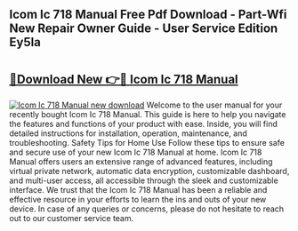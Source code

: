 ## Icom Ic 718 Manual Free Pdf Download - Part-Wfi New Repair Owner Guide - User Service Edition Ey5Ia

# <h2><a href="http://bc41817.oget.top/?id=Icom+Ic+718+Manual">🔗Download New 👉🔴 Icom Ic 718 Manual</a></h2>

[![Icom Ic 718 Manual new download](https://i.imgur.com/5g1atiW.png)](http://bc41817.oget.top/?id=Icom+Ic+718+Manual)
Welcome to the user manual for your recently bought Icom Ic 718 Manual. This guide is here to help you navigate the features and functions of your product with ease. Inside, you will find detailed instructions for installation, operation, maintenance, and troubleshooting. Safety Tips for Home Use Follow these tips to ensure safe and secure use of your new Icom Ic 718 Manual at home. Icom Ic 718 Manual offers users an extensive range of advanced features, including virtual private network, automatic data encryption, customizable dashboard, and multi-user access, all accessible through the sleek and customizable interface. We trust that the Icom Ic 718 Manual has been a reliable and effective resource in your efforts to learn the ins and outs of your new device. In case of any queries or concerns, please do not hesitate to reach out to our customer service team.
